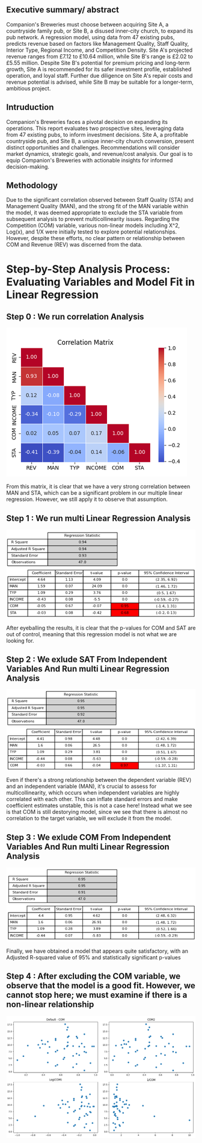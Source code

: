 ## Executive summary/ abstract 
Companion's Breweries must choose between acquiring Site A, a countryside family pub, or Site B, a disused inner-city church, to expand its pub network. A regression model, using data from 47 existing pubs, predicts revenue based on factors like Management Quality, Staff Quality, Interior Type, Regional Income, and Competition Density. Site A's projected revenue ranges from £7.12 to £10.64 million, while Site B's range is £2.02 to £5.55 million. Despite Site B's potential for premium pricing and long-term growth, Site A is recommended for its safer investment profile, established operation, and loyal staff. Further due diligence on Site A's repair costs and revenue potential is advised, while Site B may be suitable for a longer-term, ambitious project.
## Intruduction 
Companion's Breweries faces a pivotal decision on expanding its operations. This report evaluates two prospective sites, leveraging data from 47 existing pubs, to inform investment decisions. Site A, a profitable countryside pub, and Site B, a unique inner-city church conversion, present distinct opportunities and challenges. Recommendations will consider market dynamics, strategic goals, and revenue/cost analysis. Our goal is to equip Companion's Breweries with actionable insights for informed decision-making.
## Methodology
Due to the significant correlation observed between Staff Quality (STA) and Management Quality (MAN), and the strong fit of the MAN variable within the model, it was deemed appropriate to exclude the STA variable from subsequent analysis to prevent multicollinearity issues. Regarding the Competition (COM) variable, various non-linear models including X^2, Log(x), and 1/X were initially tested to explore potential relationships. However, despite these efforts, no clear pattern or relationship between COM and Revenue (REV) was discerned from the data.

# Step-by-Step Analysis Process: Evaluating Variables and Model Fit in Linear Regression
## Step 0 : We run correlation Analysis
   ![alt text](resources/correlation_matrix.png)
   
   From this matrix, it is clear that we have a very strong correlation between MAN and STA, which can be a significant problem in our multiple linear regression. However, we still apply it to observe that assumption.
## Step 1 : We run multi Linear Regression Analysis
   ![alt text](resources/linear_regression_step1.png)
    
   After eyeballing the results, it is clear that the p-values for COM and SAT are out of control, meaning that this regression model is not what we are looking for.
## Step 2 : We exlude SAT From Independent Variables And Run multi Linear Regression Analysis
   ![alt text](resources/linear_regression_step2.png)
   
   Even if there's a strong relationship between the dependent variable (REV) and an independent variable (MAN), it's crucial to assess for multicollinearity, which occurs when independent variables are highly correlated with each other. This can inflate standard errors and make coefficient estimates unstable, this is not a case here!
   Instead what we see is that COM is still destorying model, since we see that there is almost no correlation to the target variable, we will exclude it from the model.
## Step 3 : We exlude COM From Independent Variables And Run multi Linear Regression Analysis   
   ![alt text](resources/linear_regression_step3.png)
   
   Finally, we have obtained a model that appears quite satisfactory, with an Adjusted R-squared value of 95% and statistically significant p-values
## Step 4 : After excluding the COM variable, we observe that the model is a good fit. However, we cannot stop here; we must examine if there is a non-linear relationship
   ![alt text](resources/com_variable_non_linearscatter.png)

